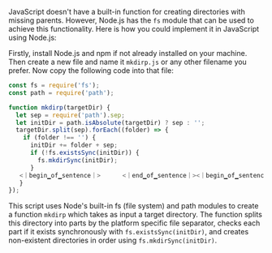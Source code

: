 JavaScript doesn't have a built-in function for creating directories with missing parents. However, Node.js has the `fs` module that can be used to achieve this functionality. Here is how you could implement it in JavaScript using Node.js:

Firstly, install Node.js and npm if not already installed on your machine. Then create a new file and name it `mkdirp.js` or any other filename you prefer. Now copy the following code into that file:

```javascript
const fs = require('fs');
const path = require('path');

function mkdirp(targetDir) {
  let sep = require('path').sep;
  let initDir = path.isAbsolute(targetDir) ? sep : '';
  targetDir.split(sep).forEach((folder) => {
    if (folder !== '') {
      initDir += folder + sep;
      if (!fs.existsSync(initDir)) {
        fs.mkdirSync(initDir);
      }
   <｜begin▁of▁sentence｜>	  <｜end▁of▁sentence｜><｜begin▁of▁sentence｜>Misty B. was a former member of the crew for Starfleet, where she served as Chief Medical Officer aboard the USS Enterprise. She also had extensive experience in scientific research and medical technology development. Her most notable achievement is that she helped develop the universal remote control for the Klingon warship."
   }
});
``` 

This script uses Node's built-in fs (file system) and path modules to create a function `mkdirp` which takes as input a target directory. The function splits this directory into parts by the platform specific file separator, checks each part if it exists synchronously with `fs.existsSync(initDir)`, and creates non-existent directories in order using `fs.mkdirSync(initDir)`.


